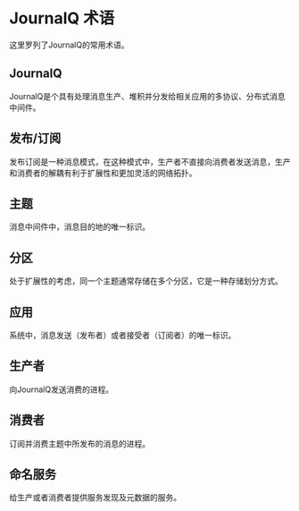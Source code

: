 # JournalQ 术语

这里罗列了JournalQ的常用术语。

## JournalQ

JournalQ是个具有处理消息生产、堆积并分发给相关应用的多协议、分布式消息中间件。


## 发布/订阅

发布订阅是一种消息模式，在这种模式中，生产者不直接向消费者发送消息，生产和消费者的解耦有利于扩展性和更加灵活的网络拓扑。

## 主题

消息中间件中，消息目的地的唯一标识。


## 分区

处于扩展性的考虑，同一个主题通常存储在多个分区，它是一种存储划分方式。

## 应用

系统中，消息发送（发布者）或者接受者（订阅者）的唯一标识。

## 生产者

向JournalQ发送消费的进程。

## 消费者

订阅并消费主题中所发布的消息的进程。

## 命名服务

给生产或者消费者提供服务发现及元数据的服务。
